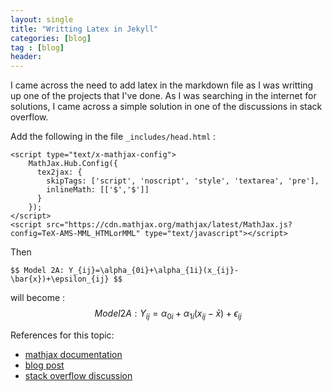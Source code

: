 ```yaml
---
layout: single
title: "Writting Latex in Jekyll"
categories: [blog]
tag : [blog]
header:
---
```


I came across the need to add latex in the markdown file as I was writting up one of the projects that I've done. As I was searching in the internet for solutions, I came across a simple solution in one of the discussions in stack overflow.

Add the following in the file `_includes/head.html` :

```
<script type="text/x-mathjax-config">
    MathJax.Hub.Config({
      tex2jax: {
        skipTags: ['script', 'noscript', 'style', 'textarea', 'pre'],
        inlineMath: [['$','$']]
      }
    });
</script>
<script src="https://cdn.mathjax.org/mathjax/latest/MathJax.js?config=TeX-AMS-MML_HTMLorMML" type="text/javascript"></script> 
```
  
Then 
```text
$$ Model 2A: Y_{ij}=\alpha_{0i}+\alpha_{1i}(x_{ij}-\bar{x})+\epsilon_{ij} $$
```

will become : $$ Model 2A: Y_{ij}=\alpha_{0i}+\alpha_{1i}(x_{ij}-\bar{x})+\epsilon_{ij} $$ 


References for this topic:  

* [mathjax documentation](http://docs.mathjax.org/en/latest/index.html)  
* [blog post](https://yihui.name/en/2018/07/latex-math-markdown/)  
* [stack overflow discussion](https://stackoverflow.com/questions/26275645/how-to-support-latex-in-github-pages)  

